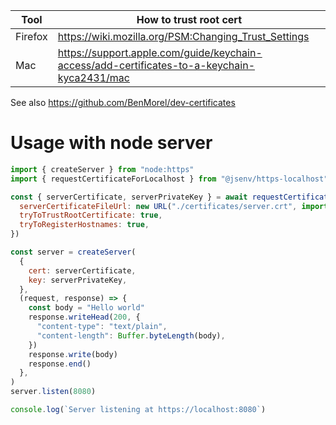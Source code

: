 | Tool    | How to trust root cert                                                                      |
| ------- | ------------------------------------------------------------------------------------------- |
| Firefox | https://wiki.mozilla.org/PSM:Changing_Trust_Settings                                        |
| Mac     | https://support.apple.com/guide/keychain-access/add-certificates-to-a-keychain-kyca2431/mac |

See also https://github.com/BenMorel/dev-certificates

# Usage with node server

```js
import { createServer } from "node:https"
import { requestCertificateForLocalhost } from "@jsenv/https-localhost"

const { serverCertificate, serverPrivateKey } = await requestCertificateForLocalhost({
  serverCertificateFileUrl: new URL("./certificates/server.crt", import.meta.url),
  tryToTrustRootCertificate: true,
  tryToRegisterHostnames: true,
})

const server = createServer(
  {
    cert: serverCertificate,
    key: serverPrivateKey,
  },
  (request, response) => {
    const body = "Hello world"
    response.writeHead(200, {
      "content-type": "text/plain",
      "content-length": Buffer.byteLength(body),
    })
    response.write(body)
    response.end()
  },
)
server.listen(8080)

console.log(`Server listening at https://localhost:8080`)
```
